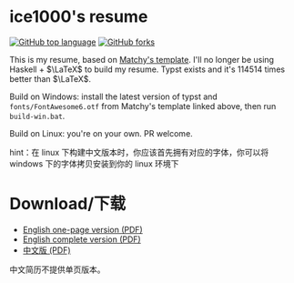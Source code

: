 # ice1000's resume

[![GitHub top language](https://img.shields.io/github/languages/top/ice1000/resume.svg)](https://github.com/ice1000/resume)
[![GitHub forks](https://img.shields.io/github/forks/ice1000/resume.svg?style=social&label=Fork)](https://github.com/ice1000/resume)

This is my resume, based on [Matchy's template](https://github.com/matchy233/typst-chi-cv-template).
I'll no longer be using Haskell + $\LaTeX$ to build my resume. Typst exists and it's 114514 times better than $\LaTeX$.

Build on Windows: install the latest version of typst and `fonts/FontAwesome6.otf` from Matchy's template linked above, then run `build-win.bat`.

Build on Linux: you're on your own. PR welcome.


hint：在 linux 下构建中文版本时，你应该首先拥有对应的字体，你可以将 windows 下的字体拷贝安装到你的 linux 环境下

# Download/下载

+ [English one-page version (PDF)](./resume.pdf)
+ [English complete version (PDF)](./resume-elab.pdf)
+ [中文版 (PDF)](./resume-cn.pdf)

中文简历不提供单页版本。

